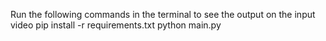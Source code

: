 Run the following commands in the terminal to see the output on the input video
pip install -r requirements.txt 
python main.py